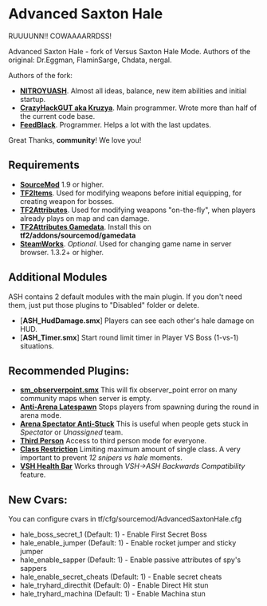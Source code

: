 # Advanced Saxton Hale
RUUUUNN!! COWAAAARRDSS!

Advanced Saxton Hale - fork of Versus Saxton Hale Mode. Authors of the original: Dr.Eggman, FlaminSarge, Chdata, nergal.

Authors of the fork:

- [**NITROYUASH**](http://steamcommunity.com/profiles/76561198045687452). Almost all ideas, balance, new item abilities and initial startup.
- [**CrazyHackGUT aka Kruzya**](https://kruzya.me). Main programmer. Wrote more than half of the current code base.
- [**FeedBlack**](http://steamcommunity.com/profiles/76561198278138597). Programmer. Helps a lot with the last updates.

Great Thanks, **community**! We love you!

## Requirements
- [**SourceMod**](https://www.sourcemod.net/downloads.php?branch=stable) 1.9 or higher.
- [**TF2Items**](https://builds.limetech.io/?project=tf2items). Used for modifying weapons before initial equipping, for creating weapon for bosses.
- [**TF2Attributes**](https://forums.alliedmods.net/showthread.php?t=210221). Used for modifying weapons "on-the-fly", when players already plays on map and can damage.
- [**TF2Attributes Gamedata**](https://raw.githubusercontent.com/FlaminSarge/tf2attributes/master/tf2.attributes.txt). Install this on **tf2/addons/sourcemod/gamedata**
- [**SteamWorks**](https://forums.alliedmods.net/showthread.php?t=229556). _Optional_. Used for changing game name in server browser. 1.3.2+ or higher.

## Additional Modules
ASH contains 2 default modules with the main plugin. If you don't need them, just put those plugins to "Disabled" folder or delete.
- [**ASH_HudDamage.smx**] Players can see each other's hale damage on HUD.
- [**ASH_Timer.smx**] Start round limit timer in Player VS Boss (1-vs-1) situations.

## Recommended Plugins:
- [**sm_observerpoint.smx**](https://forums.alliedmods.net/showthread.php?p=724109) This will fix observer_point error on many community maps when server is empty.
- [**Anti-Arena Latespawn**](https://forums.alliedmods.net/showthread.php?t=316597) Stops players from spawning during the round in arena mode.
- [**Arena Spectator Anti-Stuck**](https://github.com/jobggun/Sourcemod-Anti-Unassigned-Stuck) This is useful when people gets stuck in _Spectator_ or _Unassigned_ team.
- [**Third Person**](https://forums.alliedmods.net/showthread.php?p=1694178) Access to third person mode for everyone.
- [**Class Restriction**](https://forums.alliedmods.net/showthread.php?p=642353) Limiting maximum amount of single class. A very important to prevent _12 snipers vs hale_ moments.
- [**VSH Health Bar**](https://forums.alliedmods.net/showpost.php?p=2106597&postcount=4200) Works through _VSH->ASH Backwards Compatibility_ feature.

## New Cvars:
You can configure cvars in tf/cfg/sourcemod/AdvancedSaxtonHale.cfg

- hale_boss_secret_1 (Default: 1) - Enable First Secret Boss
- hale_enable_jumper (Default: 1) - Enable rocket jumper and sticky jumper
- hale_enable_sapper (Default: 1) - Enable passive attributes of spy's sappers
- hale_enable_secret_cheats (Default: 1) - Enable secret cheats
- hale_tryhard_directhit (Default: 0) - Enable Direct Hit stun
- hale_tryhard_machina (Default: 1) - Enable Machina stun
